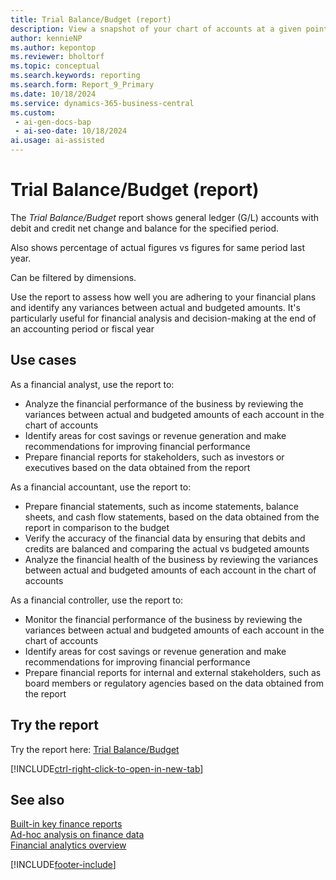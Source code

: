 ```yaml
---
title: Trial Balance/Budget (report)
description: View a snapshot of your chart of accounts at a given point in time, to check the debit and credit net change and closing balance compared to the budget.
author: kennieNP
ms.author: kepontop
ms.reviewer: bholtorf
ms.topic: conceptual
ms.search.keywords: reporting
ms.search.form: Report_9_Primary
ms.date: 10/18/2024
ms.service: dynamics-365-business-central
ms.custom:
 - ai-gen-docs-bap
 - ai-seo-date: 10/18/2024
ai.usage: ai-assisted
---
```


# Trial Balance/Budget (report)

The *Trial Balance/Budget* report shows general ledger (G/L) accounts with debit and credit net change and balance for the specified period. 

Also shows percentage of actual figures vs figures for same period last year. 

Can be filtered by dimensions.

Use the report to assess how well you are adhering to your financial plans and identify any variances between actual and budgeted amounts. It's particularly useful for financial analysis and decision-making at the end of an accounting period or fiscal year


## Use cases

<!-- 
Prompt

Below is a report in an ERP system. Provide 3-4 use cases for different personas working with core finance.
Format like this:    
  
As a <persona>, use the report to    
* use case 1  
* use case 2    

Do not capitalize the persona names. 
Do not start lines with ""Use the data to""


## Report description
Shows a trial balance in comparison to a budget. You can choose to see a trial balance for selected dimensions. Use this report at the close of an accounting period or fiscal year.

### What the report does
Shows G/L accounts with debit and credit net change and balance for the specified period. Also shows % of actual vs budget. Can be filtered by Dimensions.

### Use cases
View a snapshot of your chart of accounts at a given point in time, to check the debit and credit net change and closing balance compared to the budget.
This report helps businesses assess how well they are adhering to their financial plans and identify any variances between actual and budgeted amounts. It's particularly useful for financial analysis and decision-making at the end of an accounting period or fiscal year.

Please include your data sources and URLs

-->

As a financial analyst, use the report to:
* Analyze the financial performance of the business by reviewing the variances between actual and budgeted amounts of each account in the chart of accounts
* Identify areas for cost savings or revenue generation and make recommendations for improving financial performance
* Prepare financial reports for stakeholders, such as investors or executives based on the data obtained from the report

As a financial accountant, use the report to:
* Prepare financial statements, such as income statements, balance sheets, and cash flow statements, based on the data obtained from the report in comparison to the budget
* Verify the accuracy of the financial data by ensuring that debits and credits are balanced and comparing the actual vs budgeted amounts
* Analyze the financial health of the business by reviewing the variances between actual and budgeted amounts of each account in the chart of accounts

As a financial controller, use the report to:
* Monitor the financial performance of the business by reviewing the variances between actual and budgeted amounts of each account in the chart of accounts
* Identify areas for cost savings or revenue generation and make recommendations for improving financial performance
* Prepare financial reports for internal and external stakeholders, such as board members or regulatory agencies based on the data obtained from the report


## Try the report

Try the report here: [Trial Balance/Budget](https://businesscentral.dynamics.com?report=9)

[!INCLUDE[ctrl-right-click-to-open-in-new-tab](../includes/ctrl-right-click-to-open-in-new-tab.md)]


## See also

[Built-in key finance reports](../finance-reports.md)  
[Ad-hoc analysis on finance data](../ad-hoc-analysis-finance.md)  
[Financial analytics overview](../bi.md)  

[!INCLUDE[footer-include](../includes/footer-banner.md)]